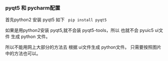 ### pyqt5 和 pycharm配置
 首先python2 安装 pyqt5 如下
 ``` pip install pyqt5```

 如果是用python2安装 pyqt5,就不会装 pyqt5-tools，所以
 也就不会 pyuic5 ui文件 生成 python 文件。

 所以不能用网上大部分的方法去 根据 ui文件生成 python文件。
 只需要按照图片中的方法也可以。
